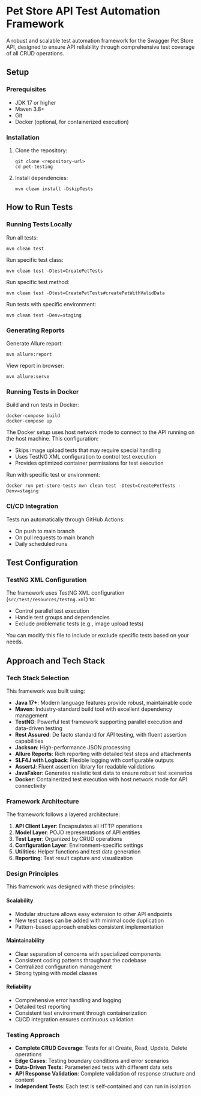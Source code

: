 # Pet Store API Test Automation Framework

A robust and scalable test automation framework for the Swagger Pet Store API, designed to ensure API reliability through comprehensive test coverage of all CRUD operations.

## Setup

### Prerequisites
- JDK 17 or higher
- Maven 3.8+
- Git
- Docker (optional, for containerized execution)

### Installation

1. Clone the repository:
   ```
   git clone <repository-url>
   cd pet-testing
   ```

2. Install dependencies:
   ```
   mvn clean install -DskipTests
   ```

## How to Run Tests

### Running Tests Locally

Run all tests:
```
mvn clean test
```

Run specific test class:
```
mvn clean test -Dtest=CreatePetTests
```

Run specific test method:
```
mvn clean test -Dtest=CreatePetTests#createPetWithValidData
```

Run tests with specific environment:
```
mvn clean test -Denv=staging
```

### Generating Reports

Generate Allure report:
```
mvn allure:report
```

View report in browser:
```
mvn allure:serve
```

### Running Tests in Docker

Build and run tests in Docker:
```
docker-compose build
docker-compose up
```

The Docker setup uses host network mode to connect to the API running on the host machine. This configuration:
- Skips image upload tests that may require special handling
- Uses TestNG XML configuration to control test execution
- Provides optimized container permissions for test execution

Run with specific test or environment:
```
docker run pet-store-tests mvn clean test -Dtest=CreatePetTests -Denv=staging
```

### CI/CD Integration

Tests run automatically through GitHub Actions:
- On push to main branch
- On pull requests to main branch
- Daily scheduled runs

## Test Configuration

### TestNG XML Configuration

The framework uses TestNG XML configuration (`src/test/resources/testng.xml`) to:
- Control parallel test execution
- Handle test groups and dependencies
- Exclude problematic tests (e.g., image upload tests)

You can modify this file to include or exclude specific tests based on your needs.

## Approach and Tech Stack

### Tech Stack Selection

This framework was built using:

- **Java 17+**: Modern language features provide robust, maintainable code
- **Maven**: Industry-standard build tool with excellent dependency management
- **TestNG**: Powerful test framework supporting parallel execution and data-driven testing
- **Rest Assured**: De facto standard for API testing, with fluent assertion capabilities
- **Jackson**: High-performance JSON processing
- **Allure Reports**: Rich reporting with detailed test steps and attachments
- **SLF4J with Logback**: Flexible logging with configurable outputs
- **AssertJ**: Fluent assertion library for readable validations
- **JavaFaker**: Generates realistic test data to ensure robust test scenarios
- **Docker**: Containerized test execution with host network mode for API connectivity

### Framework Architecture

The framework follows a layered architecture:

1. **API Client Layer**: Encapsulates all HTTP operations
2. **Model Layer**: POJO representations of API entities
3. **Test Layer**: Organized by CRUD operations
4. **Configuration Layer**: Environment-specific settings
5. **Utilities**: Helper functions and test data generation
6. **Reporting**: Test result capture and visualization

### Design Principles

This framework was designed with these principles:

#### Scalability
- Modular structure allows easy extension to other API endpoints
- New test cases can be added with minimal code duplication
- Pattern-based approach enables consistent implementation

#### Maintainability
- Clear separation of concerns with specialized components
- Consistent coding patterns throughout the codebase
- Centralized configuration management
- Strong typing with model classes

#### Reliability
- Comprehensive error handling and logging
- Detailed test reporting
- Consistent test environment through containerization
- CI/CD integration ensures continuous validation

### Testing Approach

- **Complete CRUD Coverage**: Tests for all Create, Read, Update, Delete operations
- **Edge Cases**: Testing boundary conditions and error scenarios
- **Data-Driven Tests**: Parameterized tests with different data sets
- **API Response Validation**: Complete validation of response structure and content
- **Independent Tests**: Each test is self-contained and can run in isolation 
